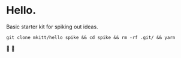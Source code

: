 # Hello.
Basic starter kit for spiking out ideas.

```
git clone mkitt/hello spike && cd spike && rm -rf .git/ && yarn
```

:rocket: :rocket:

